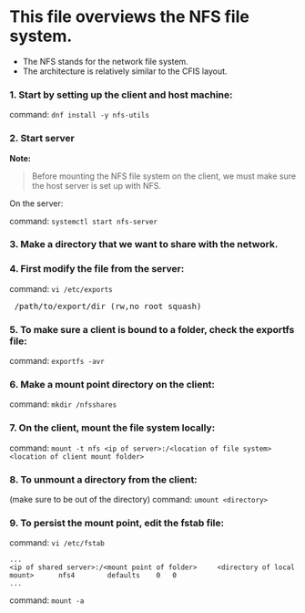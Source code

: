 # This file overviews the NFS file system. 

- The NFS stands for the network file system. 
- The architecture is relatively similar to the CFIS layout. 

### 1. Start by setting up the client and host machine: 
command: ```dnf install -y nfs-utils```


### 2. Start server
**Note:** 
> Before mounting the NFS file system on the client, we must make sure the host server is set up with NFS.

On the server:

command: ```systemctl start nfs-server```


### 3. Make a directory that we want to share with the network.


### 4. First modify the file from the server: 

command: ```vi /etc/exports```
<pre> /path/to/export/dir <ip of client>(rw,no_root_squash) </pre>



### 5. To make sure a client is bound to a folder, check the exportfs file: 
command: ```exportfs -avr```



### 6. Make a mount point directory on the client: 
command: ```mkdir /nfsshares```



### 7. On the client, mount the file system locally: 
command: ```mount -t nfs <ip of server>:/<location of file system> <location of client mount folder>```



### 8. To unmount a directory from the client: 
(make sure to be out of the directory)
command: ```umount <directory>```




### 9. To persist the mount point, edit the fstab file:

command: ```vi /etc/fstab```

```
...
<ip of shared server>:/<mount point of folder>     <directory of local mount>      nfs4        defaults    0   0
...
```

command: ```mount -a```


